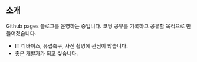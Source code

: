 
## 소개

Github pages 블로그를 운영하는 중입니다. 코딩 공부를 기록하고 공유할 목적으로 만들어졌습니다.

- IT 디바이스, 유럽축구, 사진 촬영에 관심이 많습니다.
- 좋은 개발자가 되고 싶습니다.
